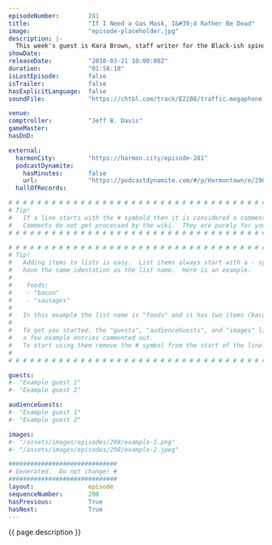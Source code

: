 ```yaml
---
episodeNumber:        281
title:                "If I Need a Gas Mask, I&#39;d Rather Be Dead"
image:                "episode-placeholder.jpg"
description: |-
  This week's guest is Kara Brown, staff writer for the Black-ish spinoff, Grown-ish. Dan shares how a social media interaction with a fan lead to questions about Rick and Morty's future. Schrab tells tales of his small hometown, and Spencer tries to get to the bottom of what's going on with DeMorge sexually.
showDate:             
releaseDate:          "2018-03-21 10:00:00Z"
duration:             "01:58:18"
isLostEpisode:        false
isTrailer:            false
hasExplicitLanguage:  false
soundFile:            "https://chtbl.com/track/E2288/traffic.megaphone.fm/STA6760230398.mp3?updated=1596761450"

venue:                
comptroller:          "Jeff B. Davis"
gameMaster:           
hasDnD:               

external:
  harmonCity:         "https://harmon.city/episode-281"
  podcastDynamite:
    hasMinutes:       false
    url:              "https://podcastdynamite.com/#/p/Harmontown/e/298/281"
  hallOfRecords:      

# # # # # # # # # # # # # # # # # # # # # # # # # # # # # # # # # # # # # # # # # # # # #
# Tip!
#   If a line starts with the # symbold then it is considered a comment.
#   Comments do not get processed by the wiki.  They are purely for your information.
# # # # # # # # # # # # # # # # # # # # # # # # # # # # # # # # # # # # # # # # # # # # #

# # # # # # # # # # # # # # # # # # # # # # # # # # # # # # # # # # # # # # # # # # # # #
# Tip!
#   Adding items to lists is easy.  List items always start with a - symbol and have
#   have the same identation as the list name.  Here is an example.
#
#    foods:
#    - "bacon"
#    - "sausages"
#
#   In this example the list name is "foods" and it has two items (bacon, and sausages).
#
#   To get you started, the "guests", "audienceGuests", and "images" lists below have
#   a few example entries commented out.
#   To start using them remove the # symbol from the start of the line.
#
# # # # # # # # # # # # # # # # # # # # # # # # # # # # # # # # # # # # # # # # # # # # #

guests:
#- "Example guest 1"
#- "Example guest 2"

audienceGuests:
#- "Example guest 1"
#- "Example guest 2"

images:
#- "/assets/images/episodes/298/example-1.png"
#- "/assets/images/episodes/298/example-2.jpeg"

##############################
# Generated.  Do not change! #
##############################
layout:               episode
sequenceNumber:       298
hasPrevious:          True
hasNext:              True
---
```


<!-- The episode description will be rendered here -->
{{ page.description }}

<!-- Add your content BELOW here -->
<!-- vvvvvvvvvvvvvvvvvvvvvvvvvvv -->




<!-- ^^^^^^^^^^^^^^^^^^^^^^^^^^^ -->
<!-- Add your content ABOVE here -->

<!-- The episode gallery will be rendered here -->